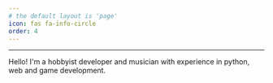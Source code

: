 ```yaml
---
# the default layout is 'page'
icon: fas fa-info-circle
order: 4
---
```


---
Hello! I'm a hobbyist developer and musician with experience in python, web and game development. 

